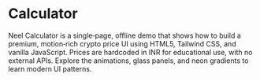 # Calculator
Neel Calculator is a single‑page, offline demo that shows how to build a premium, motion‑rich crypto price UI using HTML5, Tailwind CSS, and vanilla JavaScript. Prices are hardcoded in INR for educational use, with no external APIs. Explore the animations, glass panels, and neon gradients to learn modern UI patterns.
